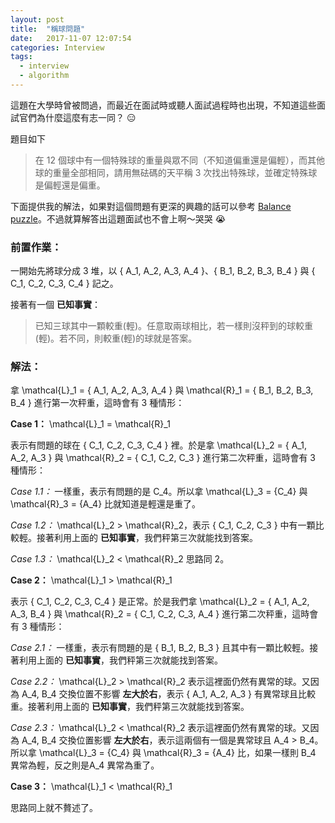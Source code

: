 ```yaml
---
layout: post
title:  "稱球問題"
date:   2017-11-07 12:07:54
categories: Interview
tags:
  - interview
  - algorithm
---
```


這題在大學時曾被問過，而最近在面試時或聽人面試過程時也出現，不知道這些面試官們為什麼這麼有志一同？ :expressionless:

<!-- more -->

題目如下

> 在 12 個球中有一個特殊球的重量與眾不同（不知道偏重還是偏輕），而其他球的重量全部相同，請用無砝碼的天平稱 3 次找出特殊球，並確定特殊球是偏輕還是偏重。

下面提供我的解法，如果對這個問題有更深的興趣的話可以參考 [Balance puzzle](https://en.wikipedia.org/wiki/Balance_puzzle)。不過就算解答出這題面試也不會上啊～哭哭 :sob:

### 前置作業：

一開始先將球分成 3 堆，以 <katex>\{ A_1, A_2, A_3, A_4 \}</katex>、<katex>\{ B_1, B_2, B_3, B_4 \}</katex> 與 <katex>\{ C_1, C_2, C_3, C_4 \}</katex> 記之。

接著有一個 **已知事實**：

> 已知三球其中一顆較重(輕)。任意取兩球相比，若一樣則沒秤到的球較重(輕)。若不同，則較重(輕)的球就是答案。

### 解法：

拿 <katex>\mathcal{L}_1 = \{ A_1, A_2, A_3, A_4 \}</katex> 與 <katex>\mathcal{R}_1 = \{ B_1, B_2, B_3, B_4 \}</katex> 進行第一次秤重，這時會有 3 種情形：

**Case 1：** <katex>\mathcal{L}_1 = \mathcal{R}_1</katex>

表示有問題的球在 <katex>\{ C_1, C_2, C_3, C_4 \}</katex> 裡。於是拿 <katex>\mathcal{L}_2 = \{ A_1, A_2, A_3 \}</katex> 與 <katex>\mathcal{R}_2 = \{ C_1, C_2, C_3 \}</katex> 進行第二次秤重，這時會有 3 種情形：

*Case 1.1：* 一樣重，表示有問題的是 <katex>C_4</katex>。所以拿 <katex>\mathcal{L}_3 = \{C_4\}</katex> 與 <katex>\mathcal{R}_3 = \{A_4\}</katex> 比就知道是輕還是重了。

*Case 1.2：* <katex>\mathcal{L}_2 > \mathcal{R}_2</katex>，表示 <katex>\{ C_1, C_2, C_3 \}</katex> 中有一顆比較輕。接著利用上面的 **已知事實**，我們秤第三次就能找到答案。

*Case 1.3：* <katex>\mathcal{L}_2 < \mathcal{R}_2</katex> 思路同 2。

**Case 2：** <katex>\mathcal{L}_1 > \mathcal{R}_1</katex> 

表示 <katex>\{ C_1, C_2, C_3, C_4 \}</katex> 是正常。於是我們拿 <katex>\mathcal{L}_2 = \{ A_1, A_2, A_3, B_4 \}</katex> 與 <katex>\mathcal{R}_2 = \{ C_1, C_2, C_3, A_4 \}</katex> 進行第二次秤重，這時會有 3 種情形：

*Case 2.1：* 一樣重，表示有問題的是 <katex>\{ B_1, B_2, B_3 \}</katex> 且其中有一顆比較輕。接著利用上面的 **已知事實**，我們秤第三次就能找到答案。

*Case 2.2：* <katex>\mathcal{L}_2 > \mathcal{R}_2</katex> 表示這裡面仍然有異常的球。又因為 <katex>A_4, B_4</katex> 交換位置不影響 **左大於右**，表示 <katex>\{ A_1, A_2, A_3 \}</katex> 有異常球且比較重。接著利用上面的 **已知事實**，我們秤第三次就能找到答案。

*Case 2.3：* <katex>\mathcal{L}_2 < \mathcal{R}_2</katex> 表示這裡面仍然有異常的球。又因為 <katex>A_4, B_4</katex> 交換位置影響 **左大於右**，表示這兩個有一個是異常球且 <katex>A_4 > B_4</katex>。所以拿 <katex>\mathcal{L}_3 = \{C_4\}</katex> 與 <katex>\mathcal{R}_3 = \{A_4\}</katex> 比，如果一樣則 <katex>B_4</katex> 異常為輕，反之則是<katex>A_4</katex> 異常為重了。

**Case 3：** <katex>\mathcal{L}_1 < \mathcal{R}_1</katex>

思路同上就不贅述了。